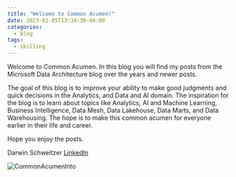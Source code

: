 ```yaml
---
title: "Welcome to Common Acumen!"
date: 2023-02-05T13:34:30-04:00
categories:
  - blog
tags:
  - skilling
---
```


Welcome to Common Acumen.  In this blog you will find my posts from the Microsoft Data Architecture blog over the years and newer posts.  

The goal of this blog is to improve your ability to make good judgments and quick decisions in the Analytics, and Data and AI domain.  The inspiration for the blog is to learn about topics like Analytics, AI and Machine Learning, Business Intelligence, Data Mesh, Data Lakehouse, Data Marts, and Data Warehousing.  The hope is to make this common acumen for everyone earlier in their life and career.

Hope you enjoy the posts.

Darwin Schweitzer [LinkedIn](https://www.linkedin.com/in/darsch)

![CommonAcumenInto](https://phx02pap001files.storage.live.com/y4mobUEQt0QojxHZzHR0Cqqg8WVDqQiizoO5sr1j0PGoIcmAlcsolVbHhoubmRGcX3_B1ftOOGQnzNZmL7Af8Gj0fMwr5wqu-srik0mxTT7Qnh6d2IsR10WVtc2n-bLzKjCwfkMethxQnLCX64uv620nVeBrUM2IYpOHflmrZPRSb5jcQHVIn28-ddZiF5wZl66?width=999&height=749&cropmode=none)